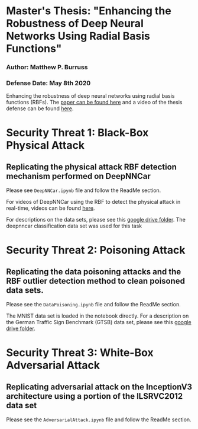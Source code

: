 # Master's Thesis: "Enhancing the Robustness of Deep Neural Networks Using Radial Basis Functions"
### Author: Matthew P. Burruss
### Defense Date: May 8th 2020

Enhancing the robustness of deep neural networks using radial basis functions (RBFs). The [paper can be found here](https://www.linkedin.com/posts/matthew-burruss-6034a2126_masters-thesis-activity-6646062841801555968-RWdl) and a video of the thesis defense can be found [here](https://drive.google.com/drive/folders/10Ek4SH2mBVL-M8pUb7pH-dT_qGDcblDs).

# Security Threat 1: Black-Box Physical Attack
## Replicating the physical attack RBF detection mechanism performed on DeepNNCar
Please see ```DeepNNCar.ipynb``` file and follow the ReadMe section.

For videos of DeepNNCar using the RBF to detect the physical attack in real-time, videos can be found [here](https://drive.google.com/drive/folders/10Ek4SH2mBVL-M8pUb7pH-dT_qGDcblDs).

For descriptions on the data sets, please see this [google drive folder](https://drive.google.com/drive/folders/1fEWVY_rb2J0tkNtQ-605dRCMfXRpRwMF?usp=sharing). The deepnncar classification data set was used for this task


# Security Threat 2: Poisoning Attack
## Replicating the data poisoning attacks and the RBF outlier detection method to clean poisoned data sets.
Please see the ```DataPoisoning.ipynb``` file and follow the ReadMe section.

The MNIST data set is loaded in the notebook directly. For a description on the German Traffic Sign Benchmark (GTSB) data set, please see this [google drive folder](https://drive.google.com/drive/folders/1N7MOAMCUToD3Rp85_7lHKKures8YxvdK?usp=sharing).

# Security Threat 3: White-Box Adversarial Attack
## Replicating adversarial attack on the InceptionV3 architecture using a portion of the ILSRVC2012 data set
Please see the ```AdversarialAttack.ipynb``` file and follow the ReadMe section.
